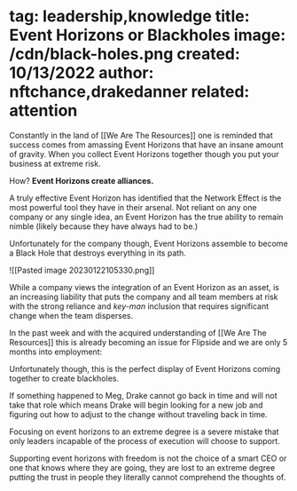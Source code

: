 tag: leadership,knowledge
title: Event Horizons or Blackholes
image: /cdn/black-holes.png
created: 10/13/2022
author: nftchance,drakedanner
related: attention
===

Constantly in the land of [[We Are The Resources]] one is reminded that success comes from amassing Event Horizons that have an insane amount of gravity. When you collect Event Horizons together though you put your business at extreme risk.

How? **Event Horizons create alliances.**

A truly effective Event Horizon has identified that the Network Effect is the most powerful tool they have in their arsenal. Not reliant on any one company or any single idea, an Event Horizon has the true ability to remain nimble (likely because they have always had to be.)

Unfortunately for the company though, Event Horizons assemble to become a Black Hole that destroys everything in its path.

![[Pasted image 20230122105330.png]]

While a company views the integration of an Event Horizon as an asset, is an increasing liability that puts the company and all team members at risk with the strong reliance and _key-man_ inclusion that requires significant change when the team disperses.

In the past week and with the acquired understanding of [[We Are The Resources]] this is already becoming an issue for Flipside and we are only 5 months into employment:

Unfortunately though, this is the perfect display of Event Horizons coming together to create blackholes.

If something happened to Meg, Drake cannot go back in time and will not take that role which means Drake will begin looking for a new job and figuring out how to adjust to the change without traveling back in time.

Focusing on event horizons to an extreme degree is a severe mistake that only leaders incapable of the process of execution will choose to support.

Supporting event horizons with freedom is not the choice of a smart CEO or one that knows where they are going, they are lost to an extreme degree putting the trust in people they literally cannot comprehend the thoughts of.
